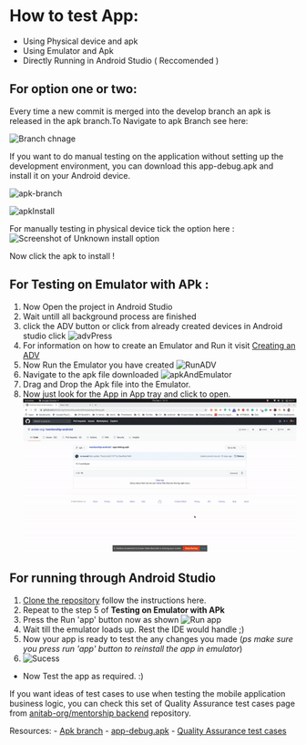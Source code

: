 # How to test App:
- Using Physical device and apk
- Using Emulator and Apk
- Directly Running in Android Studio ( Reccomended )


## For option one or two:

Every time a new commit is merged into the develop branch an apk is released in the apk branch.To Navigate to apk Branch see here: 

![Branch chnage](https://user-images.githubusercontent.com/16835617/92631953-8a52a900-f2ef-11ea-9e61-60692555283b.png)


If you want to do manual testing on the application without setting up the development environment, you can download this app-debug.apk and install it on your Android device.

![apk-branch](https://user-images.githubusercontent.com/16835617/92632334-a5251d80-f2ef-11ea-8d7d-007374cd882e.png)


![apkInstall](https://user-images.githubusercontent.com/16835617/92632771-c4bc4600-f2ef-11ea-8d30-6618d990166d.png)


For manually testing in physical device tick the option here :
![Screenshot of Unknown install option ](https://static.apkpure.com/www/static/imgs/unknown_sources.jpg)

Now click the apk to install !

## For Testing on Emulator with APk :

1. Now Open the project in Android Studio
2. Wait untill all background process are finished 
3. click the ADV button or click from already created devices in Android studio click 
![advPress](https://user-images.githubusercontent.com/16835617/92633082-de5d8d80-f2ef-11ea-9593-ffb3646e8b55.png)
4. For information on how to create an Emulator and Run it visit [Creating an ADV](https://developer.android.com/studio/run/managing-avds#createavd)
5. Now Run the Emulator you have created 
![RunADV](https://user-images.githubusercontent.com/16835617/92633141-f59c7b00-f2ef-11ea-9e3b-f686995fc57f.png)
6. Navigate to the apk file downloaded 
![apkAndEmulator](https://user-images.githubusercontent.com/16835617/92633190-0b11a500-f2f0-11ea-9c0b-2d4d7ee76162.png)
7. Drag and Drop the Apk file into the Emulator.
8. Now just look for the App in App tray and click to open.
![gif](./images/gifDemo.gif)


## For running through Android Studio
1. [Clone the repository](https://github.com/anitab-org/mentorship-android/wiki/Fork,-Clone-&-Remote) follow the instructions here.
2. Repeat to the step 5 of **Testing on Emulator with APk** 
3. Press the Run 'app' button now as shown 
![Run app](https://user-images.githubusercontent.com/16835617/93021832-b5e0d680-f602-11ea-8345-63aab5961895.png)
4. Wait till the emulator loads up. Rest the IDE would handle ;)  
5. Now your app is ready to test the any changes you made (*ps make sure you press run 'app' button to reinstall the app in emulator*)
6. ![Sucess](https://user-images.githubusercontent.com/16835617/93021921-5e8f3600-f603-11ea-9f0c-c0825c32b26b.png)

- Now Test the app as required. :)

If you want ideas of test cases to use when testing the mobile application business logic, you can check this set of Quality Assurance test cases page from [anitab-org/mentorship backend](https://github.com/anitab-org/mentorship-backend) repository.

Resources: - [Apk branch](https://github.com/anitab-org/mentorship-android/tree/apk) - [app-debug.apk](https://github.com/anitab-org/mentorship-android/blob/apk/app-debug.apk) - [Quality Assurance test cases](https://github.com/anitab-org/mentorship-backend/blob/develop/docs/quality-assurance-test-cases.md)
